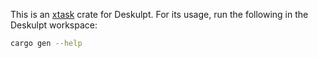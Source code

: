 This is an [xtask](https://github.com/matklad/cargo-xtask) crate for Deskulpt. For its usage, run the following in the Deskulpt workspace:

```bash
cargo gen --help
```

